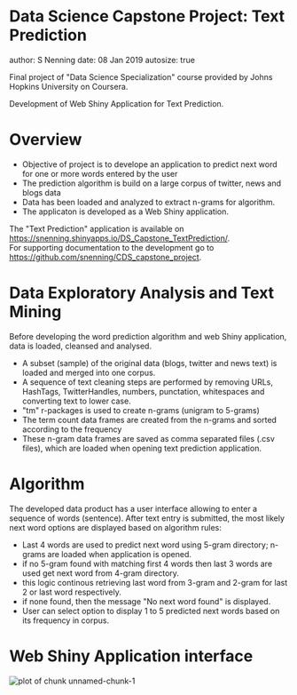 Data Science Capstone Project: Text Prediction
========================================================
author: S Nenning
date: 08 Jan 2019
autosize: true


Final project of "Data Science Specialization" course provided by Johns Hopkins University on Coursera. 
  
Development of Web Shiny Application for Text Prediction.


Overview
========================================================

  
- Objective of project is to develope an application to predict next word for one or more words entered by the user
- The prediction algorithm is build on a large corpus of twitter, news and blogs data
- Data has been loaded and analyzed to extract n-grams for algorithm.
- The applicaton is developed as a Web Shiny application.  


The "Text Prediction" application is available on <https://snenning.shinyapps.io/DS_Capstone_TextPrediction/>.  
For supporting documentation to the development go to <https://github.com/snenning/CDS_capstone_project>.


Data Exploratory Analysis and Text Mining
========================================================

Before developing the word prediction algorithm and web Shiny application, data is loaded, cleansed and analysed.
- A subset (sample) of the original data (blogs, twitter and news text) is loaded and merged into one corpus.
- A sequence of text cleaning steps are performed by removing URLs, HashTags, TwitterHandles, numbers, punctation, whitespaces and converting text to lower case.
- "tm" r-packages is used to create n-grams (unigram to 5-grams)
- The term count data frames are created from the n-grams and sorted according to the frequency
- These n-gram data frames are saved as comma separated files (.csv files), which are loaded when opening text prediction application.


Algorithm
========================================================

The developed data product has a user interface allowing to enter a sequence of words (sentence).
After text entry is submitted, the most likely next word options are displayed based on algorithm rules:  
- Last 4 words are used to predict next word using 5-gram directory; n-grams are loaded when application is opened.
- if no 5-gram found with matching first 4 words then last 3 words are used get next word from 4-gram directory.
- this logic continous retrieving last word from 3-gram and 2-gram for last 2 or last word respectively.
- if none found, then the message "No next word found" is displayed.
- User can select option to display 1 to 5 predicted next words based on its frequency in corpus.

Web Shiny Application interface
========================================================


![plot of chunk unnamed-chunk-1](./Shiny_TP_image.JPG)

